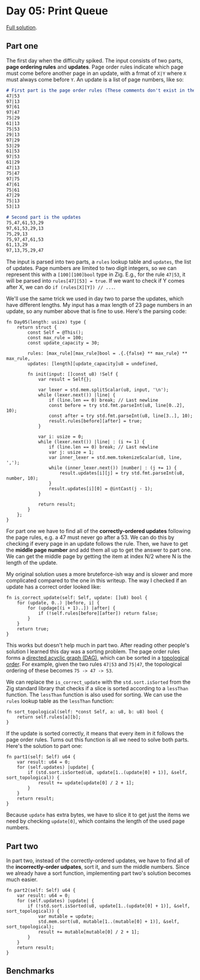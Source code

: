 # Day 05: Print Queue

[Full solution](../src/days/day05.zig).

## Part one

The first day when the difficulty spiked. The input consists of two parts, **page ordering rules** and **updates**. Page order rules indicate which page must come before another page in an update, with a frmat of `X|Y` where `X` must always come before `Y`. An update is a list of page numbers, like so:

```md
# First part is the page order rules (These comments don't exist in the actual input)
47|53
97|13
97|61
97|47
75|29
61|13
75|53
29|13
97|29
53|29
61|53
97|53
61|29
47|13
75|47
97|75
47|61
75|61
47|29
75|13
53|13

# Second part is the updates
75,47,61,53,29
97,61,53,29,13
75,29,13
75,97,47,61,53
61,13,29
97,13,75,29,47
```


The input is parsed into two parts, a `rules` lookup table and `updates`, the list of updates. Page numbers are limited to two digit integers, so we can represent this with a `[100][100]bool` type in Zig. E.g., for the rule `47|53`, it will be parsed into `rules[47][53] = true`. If we want to check if Y comes after X, we can do `if (rules[X][Y]) // ...`.

We'll use the same trick we used in day two to parse the updates, which have different lengths. My input has a max length of 23 page numbers in an update, so any number above that is fine to use. Here's the parsing code:

```zig
fn Day05(length: usize) type {
    return struct {
        const Self = @This();
        const max_rule = 100;
        const update_capacity = 30;

        rules: [max_rule][max_rule]bool = .{.{false} ** max_rule} ** max_rule,
        updates: [length][update_capacity]u8 = undefined,

        fn init(input: []const u8) !Self {
            var result = Self{};

            var lexer = std.mem.splitScalar(u8, input, '\n');
            while (lexer.next()) |line| {
                if (line.len == 0) break; // Last newline
                const before = try std.fmt.parseInt(u8, line[0..2], 10);
                const after = try std.fmt.parseInt(u8, line[3..], 10);
                result.rules[before][after] = true;
            }

            var i: usize = 0;
            while (lexer.next()) |line| : (i += 1) {
                if (line.len == 0) break; // Last newline
                var j: usize = 1;
                var inner_lexer = std.mem.tokenizeScalar(u8, line, ',');
                while (inner_lexer.next()) |number| : (j += 1) {
                    result.updates[i][j] = try std.fmt.parseInt(u8, number, 10);
                }
                result.updates[i][0] = @intCast(j - 1);
            }

            return result;
        }
    };
}
```

For part one we have to find all of the **correctly-ordered updates** following the page rules, e.g. a 47 must never go after a 53. We can do this by checking if every page in an update follows the rule. Then, we have to get the **middle page number** and add them all up to get the answer to part one. We can get the middle page by getting the item at index N/2 where N is the length of the update.

My original solution uses a more bruteforce-ish way and is slower and more complicated compared to the one in this writeup. The way I checked if an update has a correct order looked like:

```zig
fn is_correct_update(self: Self, update: []u8) bool {
    for (update, 0..) |before, i| {
        for (updage[(i + 1)..]) |after| {
            if (!self.rules[before][after]) return false;
        }
    }
    return true;
}
```

This works but doesn't help much in part two. After reading other people's solution I learned this day was a sorting problem. The page order rules forms a [directed acyclic graph (DAG)](https://en.wikipedia.org/wiki/Directed_acyclic_graph), which can be sorted in a [topological order](https://en.wikipedia.org/wiki/Topological_ordering). For example, given the two rules `47|53` and `75|47`, the topological ordering of these becomes `75 -> 47 -> 53`.

We can replace the `is_correct_update` with the `std.sort.isSorted` from the Zig standard library that checks if a slice is sorted according to a `lessThan` function. The `lessThan` function is also used for sorting. We can use the `rules` lookup table as the `lessThan` function:

```zig
fn sort_topological(self: *const Self, a: u8, b: u8) bool {
    return self.rules[a][b];
}
```

If the update is sorted correctly, it means that every item in it follows the page order rules. Turns out this function is all we need to solve both parts. Here's the solution to part one:

```zig
fn part1(self: Self) u64 {
    var result: u64 = 0;
    for (self.updates) |update| {
        if (std.sort.isSorted(u8, update[1..(update[0] + 1)], &self, sort_topological)) {
            result += update[update[0] / 2 + 1];
        }
    }
    return result;
}
```

Because `update` has extra bytes, we have to slice it to get just the items we need by checking `update[0]`, which contains the length of the used page numbers.

## Part two

In part two, instead of the correctly-ordered updates, we have to find all of the **incorrectly-order udpates**, sort it, and sum the middle numbers. Since we already have a sort function, implementing part two's solution becomes much easier.

```zig
fn part2(self: Self) u64 {
    var result: u64 = 0;
    for (self.updates) |update| {
        if (!std.sort.isSorted(u8, update[1..(update[0] + 1)], &self, sort_topological)) {
            var mutable = update;
            std.mem.sort(u8, mutable[1..(mutable[0] + 1)], &self, sort_topological);
            result += mutable[mutable[0] / 2 + 1];
        }
    }
    return result;
}
```

## Benchmarks
